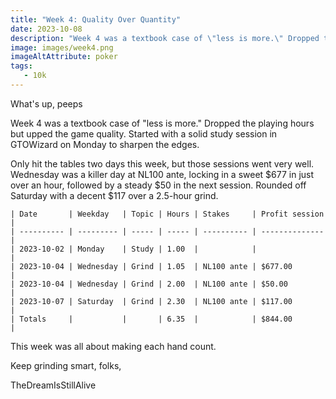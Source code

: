 ```yaml
---
title: "Week 4: Quality Over Quantity"
date: 2023-10-08
description: "Week 4 was a textbook case of \"less is more.\" Dropped the playing hours but upped the game quality. Started with a solid study session in GTOWizard on Monday to sharpen the edges."
image: images/week4.png
imageAltAttribute: poker
tags:
   - 10k  
---
```


What's up, peeps

Week 4 was a textbook case of "less is more." Dropped the playing hours but upped the game quality. Started with a solid study session in GTOWizard on Monday to sharpen the edges.

Only hit the tables two days this week, but those sessions went very well. Wednesday was a killer day at NL100 ante, locking in a sweet $677 in just over an hour, followed by a steady $50 in the next session. Rounded off Saturday with a decent $117 over a 2.5-hour grind.

```
| Date       | Weekday   | Topic | Hours | Stakes     | Profit session |
| ---------- | --------- | ----- | ----- | ---------- | -------------- |
| 2023-10-02 | Monday    | Study | 1.00  |            |                |
| 2023-10-04 | Wednesday | Grind | 1.05  | NL100 ante | $677.00        |
| 2023-10-04 | Wednesday | Grind | 2.00  | NL100 ante | $50.00         |
| 2023-10-07 | Saturday  | Grind | 2.30  | NL100 ante | $117.00        |
| Totals     |           |       | 6.35  |            | $844.00        |
```
This week was all about making each hand count.

Keep grinding smart, folks,

TheDreamIsStillAlive